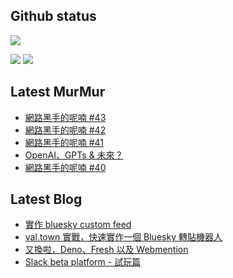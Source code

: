 ## Github status

![](http://github-profile-summary-cards.vercel.app/api/cards/profile-details?username=siygle&theme=default)

![](http://github-profile-summary-cards.vercel.app/api/cards/stats?username=siygle&theme=default)
![](http://github-profile-summary-cards.vercel.app/api/cards/productive-time?username=siygle&theme=default&utcOffset=8)

## Latest MurMur

<!-- CHAT-POST-LIST:START -->
- [網路黑手的呢喃 #43](https://chat.sylee.dev/2024/02/16/網路黑手的呢喃-43)
- [網路黑手的呢喃 #42](https://chat.sylee.dev/2024/01/22/網路黑手的呢喃-42)
- [網路黑手的呢喃 #41](https://chat.sylee.dev/2024/01/18/網路黑手的呢喃-41)
- [OpenAI、GPTs &amp; 未來？](https://chat.sylee.dev/2024/01/17/openai-gpts-and-future)
- [網路黑手的呢喃 #40](https://chat.sylee.dev/2024/01/10/網路黑手的呢喃-40)
<!-- CHAT-POST-LIST:END -->

## Latest Blog

<!-- BLOG-POST-LIST:START -->
- [實作 bluesky custom feed](https://sylee.dev/blog/2023-06-13-bluesky-custom-feed)
- [val.town 實戰，快速實作一個 Bluesky 轉貼機器人](https://sylee.dev/blog/2023-05-28-val-town-bluesky-repost-scheduler)
- [又換啦，Deno、Fresh 以及 Webmention](https://sylee.dev/blog/2023-04-10-change-again-deno-fresh-webmention)
- [Slack beta platform - 試玩篇](https://sylee.dev/blog/2022-04-09-slack-beta-platform-playground)
<!-- BLOG-POST-LIST:END -->
